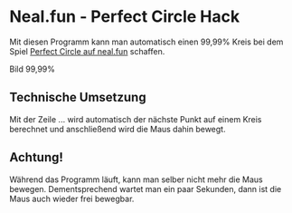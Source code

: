 # Neal.fun - Perfect Circle Hack
Mit diesen Programm kann man automatisch einen 99,99% Kreis bei dem Spiel [Perfect Circle auf neal.fun](https://neal.fun/perfect-circle/) schaffen. 

Bild 99,99%

## Technische Umsetzung
Mit der Zeile ... wird automatisch der nächste Punkt auf einem Kreis berechnet und anschließend wird die Maus dahin bewegt. 


## Achtung! 
Während das Programm läuft, kann man selber nicht mehr die Maus bewegen.
Dementsprechend wartet man ein paar Sekunden, dann ist die Maus auch wieder frei bewegbar.
